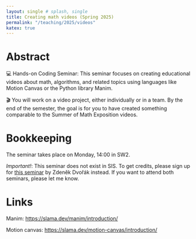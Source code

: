 ```yaml
---
layout: single # splash, single
title: Creating math videos (Spring 2025)
permalink: "/teaching/2025/videos"
katex: true
---
```


# Abstract

💻 Hands-on Coding Seminar: This seminar focuses on creating educational videos about math, algorithms, and related topics using languages like Motion Canvas or the Python library Manim.

🎬 You will work on a video project, either individually or in a team. By the end of the semester, the goal is for you to have created something comparable to the Summer of Math Exposition videos.

# Bookkeeping

The seminar takes place on Monday, 14:00 in SW2. 

*Important!*: This seminar does not exist in SIS. To get credits, please sign up for [this seminar](https://iuuk.mff.cuni.cz/~rakdver/index.php?which=uceni&subject=acm) by Zdeněk Dvořák instead. If you want to attend both seminars, please let me know. 

# Links

Manim: https://slama.dev/manim/introduction/

Motion canvas: https://slama.dev/motion-canvas/introduction/